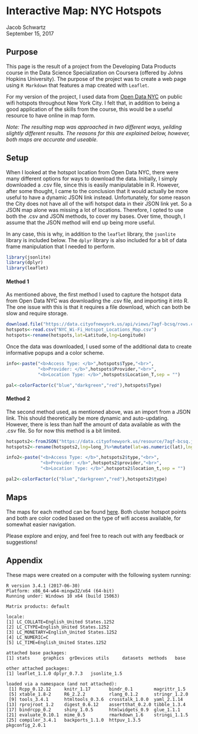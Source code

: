 # Interactive Map: NYC Hotspots
Jacob Schwartz  
September 15, 2017  

## Purpose

This page is the result of a project from the Developing Data Products course in the Data Science Specialization on Coursera (offered by Johns Hopkins University). The purpose of the project was to create a web page using `R Markdown` that features a map created with `Leaflet`.

For my version of the project, I used data from [Open Data NYC](https://opendata.cityofnewyork.us/) on public wifi hotspots throughout New York City. I felt that, in addition to being a good application of the skills from the course, this would be a useful resource to have online in map form.

*Note: The resulting map was approached in two different ways, yeilding slightly different results. The reasons for this are explained below, however, both maps are accurate and useable.*


## Setup

When I looked at the hotspot location from Open Data NYC, there were many different options for ways to download the data. Initially, I simply downloaded a .csv file, since this is easily manipulatable in R. However, after some thought, I came to the conclusion that it would actually be more useful to have a dynamic JSON link instead. Unfortunately, for some reason the City does not have all of the wifi hotspot data in their JSON link yet. So a JSON map alone was missing a lot of locations. Therefore, I opted to use both the .csv and JSON methods, to cover my bases. Over time, though, I assume that the JSON method will end up being more useful.

In any case, this is why, in addition to the `leaflet` library, the `jsonlite` library is included below. The `dplyr` library is also included for a bit of data frame manipulation that I needed to perform.


```r
library(jsonlite)
library(dplyr)
library(leaflet)
```


#### Method 1

As mentioned above, the first method I used to capture the hotspot data from Open Data NYC was downloading the .csv file, and importing it into R. The one issue with this is that it requires a file download, which can both be slow and require storage.


```r
download.file("https://data.cityofnewyork.us/api/views/7agf-bcsq/rows.csv?accessType=DOWNLOAD","NYC_Wi-Fi_Hotspot_Locations_Map.csv")
hotspots<-read.csv("NYC_Wi-Fi_Hotspot_Locations_Map.csv")
hotspots<-rename(hotspots,lat=Latitude,lng=Longitude)
```

Once the data was downloaded, I used some of the additional data to create informative popups and a color scheme.


```r
info<-paste("<b>Access Type: </b>",hotspots$Type,"<br>",
            "<b>Provider: </b>",hotspots$Provider,"<br>",
            "<b>Location Type: </b>",hotspots$Location_T,sep = "")

pal<-colorFactor(c("blue","darkgreen","red"),hotspots$Type)
```


#### Method 2

The second method used, as mentioned above, was an import from a JSON link. This should theoretically be more dynamic and auto-updating. However, there is less than half the amount of data available as with the .csv file. So for now this method is a bit limited.


```r
hotspots2<-fromJSON("https://data.cityofnewyork.us/resource/7agf-bcsq.json", flatten = TRUE)
hotspots2<-rename(hotspots2,lng=long_)%>%mutate(lat=as.numeric(lat),lng=as.numeric(lng))

info2<-paste("<b>Access Type: </b>",hotspots2$type,"<br>",
             "<b>Provider: </b>",hotspots2$provider,"<br>",
             "<b>Location Type: </b>",hotspots2$location_t,sep = "")

pal2<-colorFactor(c("blue","darkgreen","red"),hotspots2$type)
```


## Maps

The maps for each method can be found [here](http://rpubs.com/schwarja209/NYC_hotspots). Both cluster hotspot points and both are color coded based on the type of wifi access available, for somewhat easier navigation.

Please explore and enjoy, and feel free to reach out with any feedback or suggestions!


## Appendix

These maps were created on a computer with the following system running:

```
R version 3.4.1 (2017-06-30)
Platform: x86_64-w64-mingw32/x64 (64-bit)
Running under: Windows 10 x64 (build 15063)

Matrix products: default

locale:
[1] LC_COLLATE=English_United States.1252 
[2] LC_CTYPE=English_United States.1252   
[3] LC_MONETARY=English_United States.1252
[4] LC_NUMERIC=C                          
[5] LC_TIME=English_United States.1252    

attached base packages:
[1] stats     graphics  grDevices utils     datasets  methods   base     

other attached packages:
[1] leaflet_1.1.0 dplyr_0.7.3   jsonlite_1.5 

loaded via a namespace (and not attached):
 [1] Rcpp_0.12.12     knitr_1.17       bindr_0.1        magrittr_1.5    
 [5] xtable_1.8-2     R6_2.2.2         rlang_0.1.2      stringr_1.2.0   
 [9] tools_3.4.1      htmltools_0.3.6  crosstalk_1.0.0  yaml_2.1.14     
[13] rprojroot_1.2    digest_0.6.12    assertthat_0.2.0 tibble_1.3.4    
[17] bindrcpp_0.2     shiny_1.0.5      htmlwidgets_0.9  glue_1.1.1      
[21] evaluate_0.10.1  mime_0.5         rmarkdown_1.6    stringi_1.1.5   
[25] compiler_3.4.1   backports_1.1.0  httpuv_1.3.5     pkgconfig_2.0.1 
```
